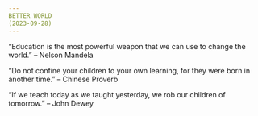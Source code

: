 ```yaml
---
BETTER WORLD
(2023-09-28)
---
```

“Education is the most powerful weapon that we can use to change the world.” – Nelson Mandela

“Do not confine your children to your own learning, for they were born in another time.” – Chinese Proverb

“If we teach today as we taught yesterday, we rob our children of tomorrow.” – John Dewey
